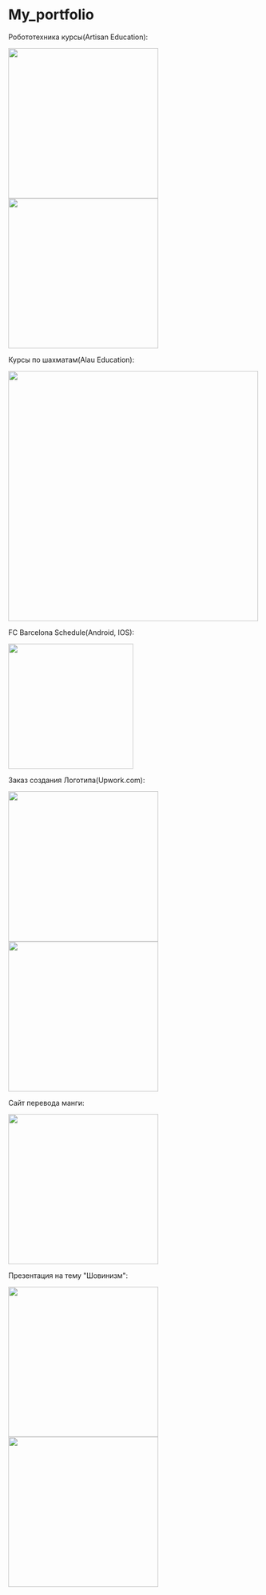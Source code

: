 # My_portfolio

Робототехника курсы(Artisan Education):
<p align="left">
  <img src="https://github.com/user-attachments/assets/f03feab3-b076-44e1-bc10-668d87af193f" width="300">
  <img src="https://github.com/user-attachments/assets/06d21653-7793-40d7-ad9e-bf54d41a31bd" width="300">
</p>

Курсы по шахматам(Alau Education):
<p align="left">
  <img src="https://github.com/user-attachments/assets/df37b7a1-37ba-4320-b099-e37eba2c2957" width="500">
</p>

FC Barcelona Schedule(Android, IOS):
<p align="left">
  <img src="https://github.com/user-attachments/assets/9897fabf-1a02-48d0-9699-a565c4f9de66" width="250">
</p>

Заказ создания Логотипа(Upwork.com):
<p align="left">
  <img src="https://github.com/user-attachments/assets/67562604-5329-4443-8a32-6ee6dfbc5eb0" width="300">
  <img src="https://github.com/user-attachments/assets/4697b0f4-9c23-42cc-b571-aa15705d5426" width="300">
</p>

Сайт перевода манги:
<p align="left">
  <img src="https://github.com/user-attachments/assets/a18858c6-d818-42c1-abbb-503815008ad3" width="300">
</p>

Презентация на тему "Шовинизм":
<p align="left">
  <img src="https://github.com/user-attachments/assets/7525cfaa-f40f-44fb-94ec-934a198aab45" width="300">
  <img src="https://github.com/user-attachments/assets/fe9226e5-a276-434b-ab50-404b883bc937" width="300">
</p>
